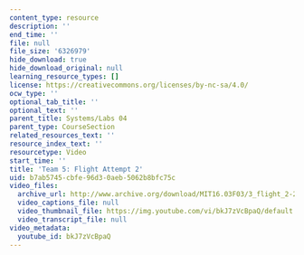 ```yaml
---
content_type: resource
description: ''
end_time: ''
file: null
file_size: '6326979'
hide_download: true
hide_download_original: null
learning_resource_types: []
license: https://creativecommons.org/licenses/by-nc-sa/4.0/
ocw_type: ''
optional_tab_title: ''
optional_text: ''
parent_title: Systems/Labs 04
parent_type: CourseSection
related_resources_text: ''
resource_index_text: ''
resourcetype: Video
start_time: ''
title: 'Team 5: Flight Attempt 2'
uid: b7ab5745-cbfe-96d3-0aeb-5062b8bfc75c
video_files:
  archive_url: http://www.archive.org/download/MIT16.03F03/3_flight_2-220k.mp4
  video_captions_file: null
  video_thumbnail_file: https://img.youtube.com/vi/bkJ7zVcBpaQ/default.jpg
  video_transcript_file: null
video_metadata:
  youtube_id: bkJ7zVcBpaQ
---
```

